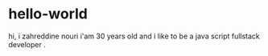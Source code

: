 # hello-world

hi, i zahreddine nouri i'am 30 years old and i like to be a java script  fullstack developer .
